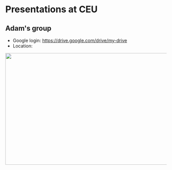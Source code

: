 # Presentations at CEU

## Adam's group

- Google login: <https://drive.google.com/drive/my-drive>
- Location:

<a href="https://phdcomics.com/comics/archive_print.php?comicid=1553"><img src="http://www.phdcomics.com/comics/archive/phd012113s.gif" width="860" height="350" align="center"></a>
